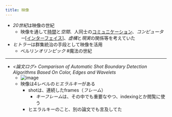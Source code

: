 ```yaml
---
title: 映像
---
```


* *20世紀*は映像の世紀
  * 映像を通して[時間](%E6%99%82%E9%96%93.md)と*空間*、人同士の[コミュニケーション](%E3%82%B3%E3%83%9F%E3%83%A5%E3%83%8B%E3%82%B1%E3%83%BC%E3%82%B7%E3%83%A7%E3%83%B3.md)、*コンピューター*[\[インターフェイス\]]([[HCI]])、*虚構*と*現実*の関係等を考えていた
* *ヒトラー*は群集統治の手段として映像を活用
  * ベルリン*オリンピック*
    \#魔法の世紀

---

* *\<論文ログ> Comparison of Automatic Shot Boundary Detection Algorithms Based On Color, Edges and Wavelets*
  * ![image](https://gyazo.com/b5a51716d74fe002e645a60691265e36/thumb/1000)
  * 映像は4レベルの*ヒエラルキー*がある
    * shotは、連続したframes（*フレーム*）
      * *キーフレーム*は、その中でも重要なやつ、indexingとか閲覧に使う
    * ヒエラルキーのこと、別の論文でも言及してた
